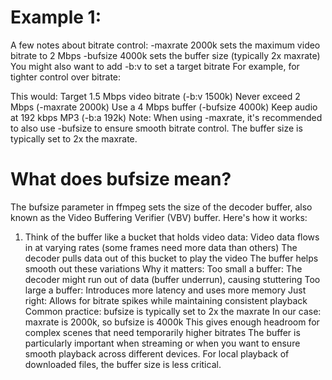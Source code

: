 # Example 1:

A few notes about bitrate control:
-maxrate 2000k sets the maximum video bitrate to 2 Mbps
-bufsize 4000k sets the buffer size (typically 2x maxrate)
You might also want to add -b:v to set a target bitrate
For example, for tighter control over bitrate:

This would:
Target 1.5 Mbps video bitrate (-b:v 1500k)
Never exceed 2 Mbps (-maxrate 2000k)
Use a 4 Mbps buffer (-bufsize 4000k)
Keep audio at 192 kbps MP3 (-b:a 192k)
Note: When using -maxrate, it's recommended to also use -bufsize to ensure smooth bitrate control. The buffer size is typically set to 2x the maxrate.



# What does bufsize mean?

The bufsize parameter in ffmpeg sets the size of the decoder buffer, also known as the Video Buffering Verifier (VBV) buffer. Here's how it works:
1. Think of the buffer like a bucket that holds video data:
Video data flows in at varying rates (some frames need more data than others)
The decoder pulls data out of this bucket to play the video
The buffer helps smooth out these variations
Why it matters:
Too small a buffer: The decoder might run out of data (buffer underrun), causing stuttering
Too large a buffer: Introduces more latency and uses more memory
Just right: Allows for bitrate spikes while maintaining consistent playback
Common practice:
bufsize is typically set to 2x the maxrate
In our case: maxrate is 2000k, so bufsize is 4000k
This gives enough headroom for complex scenes that need temporarily higher bitrates
The buffer is particularly important when streaming or when you want to ensure smooth playback across different devices. For local playback of downloaded files, the buffer size is less critical.

